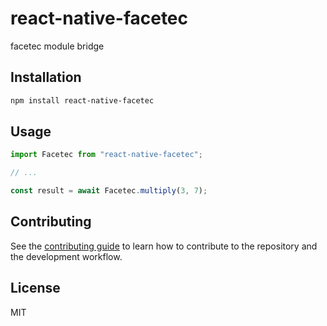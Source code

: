 # react-native-facetec

facetec module bridge

## Installation

```sh
npm install react-native-facetec
```

## Usage

```js
import Facetec from "react-native-facetec";

// ...

const result = await Facetec.multiply(3, 7);
```

## Contributing

See the [contributing guide](CONTRIBUTING.md) to learn how to contribute to the repository and the development workflow.

## License

MIT
